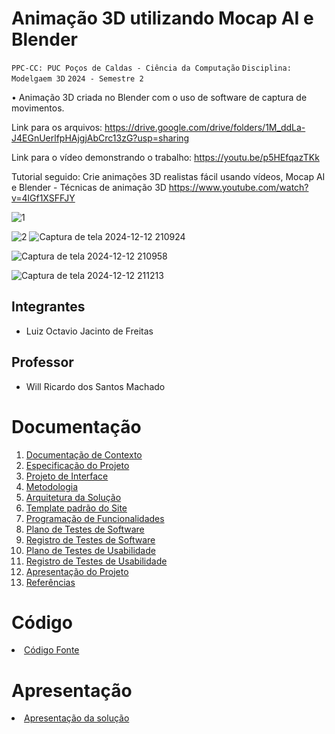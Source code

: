 # Animação 3D utilizando Mocap AI e Blender

`PPC-CC: PUC Poços de Caldas - Ciência da Computação`
`Disciplina: Modelgaem 3D`
`2024 - Semestre 2`

• Animação 3D criada no Blender com o uso de software de captura de movimentos.

Link para os arquivos: https://drive.google.com/drive/folders/1M_ddLa-J4EGnUerlfpHAjgjAbCrc13zG?usp=sharing

Link para o vídeo demonstrando o trabalho: https://youtu.be/p5HEfqazTKk

Tutorial seguido: Crie animações 3D realistas fácil usando vídeos, Mocap AI e Blender - Técnicas de
animação 3D https://www.youtube.com/watch?v=4lGf1XSFFJY

![1](https://github.com/user-attachments/assets/1a2fd01d-65d0-4348-8a5d-18d73ff55074)

![2](https://github.com/user-attachments/assets/9b43e07e-02c0-4de2-b662-d990f41e73d4)
![Captura de tela 2024-12-12 210924](https://github.com/user-attachments/assets/067c79b9-c81c-41f4-bcd8-fdb8ad249d83)


![Captura de tela 2024-12-12 210958](https://github.com/user-attachments/assets/51ca5560-ba22-434e-ae39-a57368c614ce)


![Captura de tela 2024-12-12 211213](https://github.com/user-attachments/assets/c0a5992e-c6cc-4e7a-be33-6c201201c595)

## Integrantes

- Luiz Octavio Jacinto de Freitas

## Professor

- Will Ricardo dos Santos Machado

# Documentação

<ol>
<li><a href="docs/1-Documentação de Contexto.md"> Documentação de Contexto</a></li>
<li><a href="docs/2-Especificação do Projeto.md"> Especificação do Projeto</a></li>
<li><a href="docs/3-Projeto de Interface.md"> Projeto de Interface</a></li>
<li><a href="docs/4-Metodologia.md"> Metodologia</a></li>
<li><a href="docs/5-Arquitetura da Solução.md"> Arquitetura da Solução</a></li>
<li><a href="docs/6-Template padrão do Site.md"> Template padrão do Site</a></li>
<li><a href="docs/7-Programação de Funcionalidades.md"> Programação de Funcionalidades</a></li>
<li><a href="docs/8-Plano de Testes de Software.md"> Plano de Testes de Software</a></li>
<li><a href="docs/9-Registro de Testes de Software.md"> Registro de Testes de Software</a></li>
<li><a href="docs/10-Plano de Testes de Usabilidade.md"> Plano de Testes de Usabilidade</a></li>
<li><a href="docs/11-Registro de Testes de Usabilidade.md"> Registro de Testes de Usabilidade</a></li>
<li><a href="docs/12-Apresentação do Projeto.md"> Apresentação do Projeto</a></li>
<li><a href="docs/13-Referências.md"> Referências</a></li>
</ol>

# Código

<li><a href="src/README.md"> Código Fonte</a></li>

# Apresentação

<li><a href="presentation/README.md"> Apresentação da solução</a></li>
